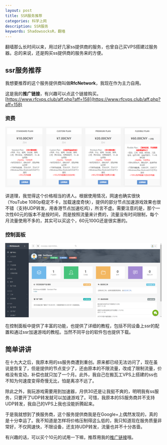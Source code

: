 ```yaml
---
layout: post
title: SSR服务推荐
categories: 科学上网
description: SSR服务
keywords: ShadowsocksR，翻墙
---
```


翻墙那么长时间以来，用过好几家ss提供商的服务，也曾自己买VPS搭建过服务器。总的来说，还是购买ss提供商的服务来的方便。

<!--more-->

## ssr服务推荐

我想要推荐的这个服务提供商叫做**RfcNetwork**，我现在作为主力自用。

这是我的**推广链接**，有兴趣可以点这个链接购买。
[https://www.rfcvps.club/aff.php?aff=158](https://www.rfcvps.club/aff.php?aff=158)

### 资费

![cost](/images/2017-11-21-ssr-promotion/cost.png)

讲道理，我觉得这个价格相当的诱人。根据使用情况，网速也确实很快（YouTube 1080p稳定不卡，加载速度奇快），提供的部分节点加速游戏效果也很不错（支持UDP转发，用香港节点加速吃鸡），所言不虚。需要注意的是，那个一次性60元的版本不是按时间，而是按照流量来计费的，流量没有时间限制，每个月流量使用不多的，其实可以买这个，60元100G还是很实惠的。

### 控制面板

![panel](/images/2017-11-21-ssr-promotion/panel.png)

在控制面板中提供了丰富的功能，也提供了详细的教程，包括不同设备上ssr的配置和通过ssr加速游戏的教程。当然不同平台的软件包也提供下载。

## 简单讲讲

在十九大之后，我原本用的ss服务商遭到重创。原来都已经无法访问了，现在虽说是恢复了，但是提供的节点变少了，还由原本的不限流量，改成了限制流量，价格没有变动，补偿也就只加了一个月。此外，我自己在搬瓦工VPS上搭建的ss也不知为何速度变得奇慢无比，怕是离凉不远了。

除此之外，我玩游戏需要用到加速器，月供30还是让我挺不爽的，明明我有ss服务，只要开了UDP转发就可以加速游戏了。可惜，我原本的SS服务商并不支持UDP转发，我自己的VPS上我也没能折腾起来。

于是我就想到了换服务商，这个服务提供商我是在Google+上偶然发现的，真的是十分幸运了。我不知道是怎样将价格压制得这么低的，我只知道现在服务质量非常好，不仅网速快，不限设备，还支持UDP转发，流量也并不十分吝啬。

有兴趣的话，可以买个10元的试用一下嘛，推荐用我的[推广链接](https://www.rfcvps.club/aff.php?aff=158)哦。